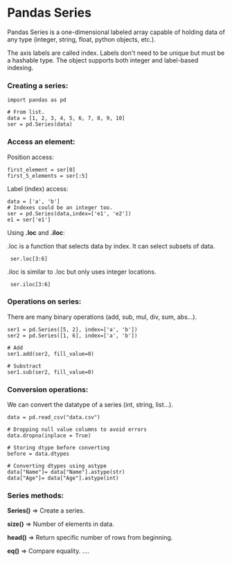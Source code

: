# Pandas Series
Pandas Series is a one-dimensional labeled array capable of holding data of any type (integer, string, float, python objects, etc.).

The axis labels are called index.
Labels don't need to be unique but must be a hashable type. The object supports both integer and label-based indexing.

### Creating a series:

```
import pandas as pd

# From list.
data = [1, 2, 3, 4, 5, 6, 7, 8, 9, 10]
ser = pd.Series(data)
```

### Access an element:
Position access:
```
first_element = ser[0]
first_5_elements = ser[:5]
```

Label (index) access:
```
data = ['a', 'b']
# Indexes could be an integer too.
ser = pd.Series(data,index=['e1', 'e2'])
e1 = ser['e1']
```

Using **.loc** and **.iloc**: 

.loc is a function that selects data by index. It can select subsets of data.

``` ser.loc[3:6]```

.iloc is similar to .loc but only uses integer locations.

``` ser.iloc[3:6]```

### Operations on series:
There are many binary operations (add, sub, mul, div, sum, abs...).

```
ser1 = pd.Series([5, 2], index=['a', 'b'])
ser2 = pd.Series([1, 6], index=['a', 'b'])

# Add
ser1.add(ser2, fill_value=0)

# Substract
ser1.sub(ser2, fill_value=0)
```

### Conversion operations:
We can convert the datatype of a series (int, string, list...).

```
data = pd.read_csv("data.csv") 
    
# Dropping null value columns to avoid errors
data.dropna(inplace = True) 
   
# Storing dtype before converting
before = data.dtypes 
   
# Converting dtypes using astype 
data["Name"]= data["Name"].astype(str) 
data["Age"]= data["Age"].astype(int) 
```

### Series methods:
**Series()**     => Create a series.

**size()**       => Number of elements in data.

**head()**       => Return specific number of rows from beginning.

**eq()**         => Compare equality.
....